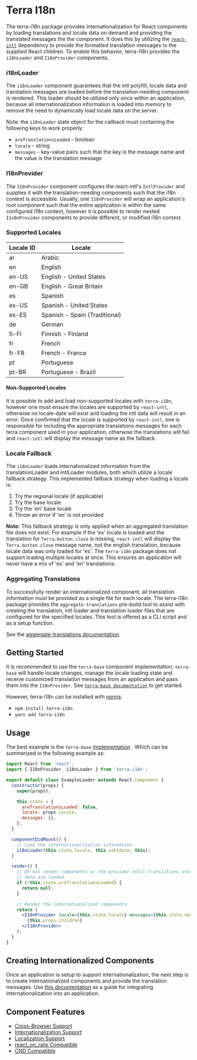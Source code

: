 # Terra I18n

The terra-i18n package provides internationalization for React components by loading translations and locale data on demand and providing the translated messages the the component. It does this by utilizing the [`react-intl`](https://github.com/yahoo/react-intl) dependency to provide the formatted translation messages to the supplied React children. To enable this behavior, terra-i18n provides the `i18nLoader` and `I18nProvider` components.

### i18nLoader

The `i18nLoader` component guarantees that the intl polyfill, locale data and translation messages are loaded before the translation-needing component is rendered. This loader should be utilized only once within an application, because all internationalization information is loaded into memory to remove the need to dynamically load locale data on the server.

Note: the `i18nLoader` state object for the callback must containing the following keys to work properly:
- `areTranslationsLoaded` - boolean
- `locale` - string
- `messages` - key-value pairs such that the key is the message name and the value is the translation message

### I18nProvider

The `I18nProvider` component configures the react-intl's `IntlProvider` and supplies it with the translation-needing components such that the i18n context is accessible. Usually, one `I18nProvider` will wrap an application's root component such that the entire application is within the same configured i18n context, however it is possible to render nested `I1n8nProvider` components to provide different, or modified i18n context.

### Supported Locales

| Locale ID | Locale |
|-|-|
| ar | Arabic |
| en | English |
| en-US | English - United States |
| en-GB | English - Great Britain |
| es | Spanish |
| es-US | Spanish - United States |
| es-ES | Spanish - Spain (Traditional) |
| de | German |
| fi-FI | Finnish - Finland |
| fr | French |
| fr-FR | French - France|
| pt | Portuguese |
| pt-BR | Portuguese - Brazil|

#### Non-Supported Locales

It is possible to add and load non-supported locales with `terra-i18n`, however one must ensure the locales are supported by `react-intl`, otherwise no locale-date will exist and loading the intl data will result in an error. Once confirmed that the locale is supported by `react-intl`, one is responsible for including the appropriate translations messages for each terra component used in your application, otherwise the translations will fail and `react-intl` will display the message name as the fallback.

### Locale Fallback

The `i18nLoader` loads internationalized information from the translationLoader and intlLoader modules, both which utilize a locale fallback strategy. This implemented fallback strategy when loading a locale is:

1. Try the regional locale (if applicable)
2. Try the base locale
3. Try the 'en' base locale
4. Throw an error if 'en' is not provided

**Note:** This fallback strategy is only applied when an aggregated translation file does not exist. For example if the 'es' locale is loaded and the translation for `Terra.button.close` is missing, `react-intl` will display the `Terra.button.close` message name, not the english translation, because locale data was only loaded for 'es'. The `terra-i18n` package does not support loading multiple locales at once. This ensures an application will never have a mix of 'es' and 'en' translations.  

### Aggregating Translations

To successfully render an internationalized component, all translation information must be provided as a single file for each locale. The terra-i18n package provides the `aggregate-translations` pre-build tool to assist with creating the translation, intl loader and translation loader files that are configured for the specified locales. This tool is offered as a CLI script and as a setup function.

See the [aggregate-translations documentation](https://github.com/cerner/terra-core/blob/master/packages/terra-i18n/docs/AggregateTranslations.md).

## Getting Started

It is recommended to use the `terra-base` component implementation; `terra-base` will handle locale changes, manage the locale loading state and receive customized translation messages from an application and pass them into the `I18nProvider`. See [`terra-base documentation`](https://github.com/cerner/terra-core/tree/master/packages/terra-base) to get started.

However, terra-i18n can be installed with [npmjs](https://www.npmjs.com):
  - `npm install terra-i18n`
  - `yarn add terra-i18n`

## Usage

The best example is the `terra-base` [implementation](https://github.com/cerner/terra-core/blob/master/packages/terra-base/src/Base.jsx)
. Which can be summarized in the following example as:

```jsx
import React from 'react';
import { I18nProvider, i18nLoader } from 'terra-i18n';

export default class ExampleLoader extends React.Component {
  constructor(props) {
    super(props);

    this.state = {
      areTranslationsLoaded: false,
      locale: props.locale,
      messages: {},
    };
  }

  componentDidMount() {
    // Load the internationalization information
    i18nLoader(this.state.locale, this.setState, this);
  }

  render() {
    // Do not render components or the provider until translations and locale
    // data are loaded.
    if (!this.state.areTranslationsLoaded) {
      return null;
    }

    // Render the internationalized components
    return (
      <I18nProvider locale={this.state.locale} messages={this.state.messages}>
        {this.props.children}
      </I18nProvider>
    );
  }
}
```

## Creating Internationalized Components

Once an application is setup to support internationalization, the next step is to create internationalized components and provide the translation messages. Use [this documentation](https://github.com/cerner/terra-core/wiki/InternationalizeGuide) as a guide for integrating internationalization into an application.


## Component Features
* [Cross-Browser Support](https://github.com/cerner/terra-core/wiki/Component-Features#cross-browser-support)
* [Internationalization Support](https://github.com/cerner/terra-core/wiki/Component-Features#internationalization-i18n-support)
* [Localization Support](https://github.com/cerner/terra-core/wiki/Component-Features#localization-support)
* [react_on_rails Compatible](https://github.com/shakacode/react_on_rails/blob/8cb06ed35cb5c2c453bcc193282b4c091574c1b7/docs/basics/i18n.md#how-to-add-i18n)
* [CND Compatible](https://github.com/webpack/docs/wiki/configuration#outputpublicpath)
